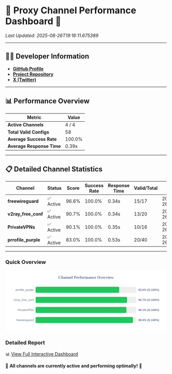 # 🌟 Proxy Channel Performance Dashboard 🌟

_Last Updated: 2025-08-26T19:16:11.675389_

---

## 👩‍💻 Developer Information

- **[GitHub Profile](https://github.com/4n0nymou3)**  
- **[Project Repository](https://github.com/4n0nymou3/multi-proxy-config-fetcher)**  
- **[X (Twitter)](https://x.com/4n0nymou3)**  

---

## 📊 Performance Overview

| Metric                | Value       |
|-----------------------|-------------|
| **Active Channels**   | 4 / 4       |
| **Total Valid Configs** | 58          |
| **Average Success Rate** | 100.0%      |
| **Average Response Time** | 0.39s       |

---

## 📋 Detailed Channel Statistics

| Channel          | Status     | Score  | Success Rate | Response Time | Valid/Total | Last Success               |
|------------------|------------|--------|--------------|---------------|-------------|----------------------------|
| **freewireguard**  | ✅ Active  | 96.6%  | 100.0% | 0.34s         | 15/17       | 2025-08-26T19:16:11.673519 |
| **v2ray_free_conf**  | ✅ Active  | 90.7%  | 100.0% | 0.34s         | 13/20       | 2025-08-26T19:16:10.919257 |
| **PrivateVPNs**  | ✅ Active  | 90.1%  | 100.0% | 0.35s         | 10/16       | 2025-08-26T19:16:11.309907 |
| **prrofile_purple**  | ✅ Active  | 83.0%  | 100.0% | 0.53s         | 20/40       | 2025-08-26T19:16:10.528466 |

---

### Quick Overview
<div align="center">
  <a href="https://raw.githubusercontent.com/nullluser/NullRepo/refs/heads/main/assets/channel_stats_chart.svg">
    <img src="https://raw.githubusercontent.com/nullluser/NullRepo/refs/heads/main/assets/channel_stats_chart.svg" alt="Source Performance Statistics" width="800">
  </a>
</div>

### Detailed Report
📊 [View Full Interactive Dashboard](https://htmlpreview.github.io/?https://github.com/nullluser/NullRepo/blob/main/assets/performance_report.html)

🎉 **All channels are currently active and performing optimally!** 🎉
